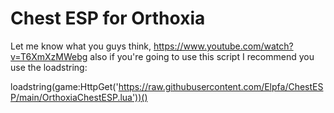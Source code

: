 # Chest ESP for Orthoxia

Let me know what you guys think, https://www.youtube.com/watch?v=T6XmXzMWebg
also if you're going to use this script I recommend you use the loadstring:

loadstring(game:HttpGet('https://raw.githubusercontent.com/Elpfa/ChestESP/main/OrthoxiaChestESP.lua'))()
